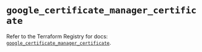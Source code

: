 # `google_certificate_manager_certificate`

Refer to the Terraform Registry for docs: [`google_certificate_manager_certificate`](https://registry.terraform.io/providers/hashicorp/google-beta/5.12.0/docs/resources/google_certificate_manager_certificate).
